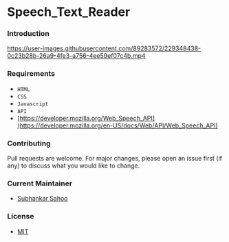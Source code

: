 # Speech_Text_Reader

### Introduction


https://user-images.githubusercontent.com/89283572/229348438-0c23b28b-26a9-4fe3-a756-4ee59ef07c4b.mp4





### Requirements
- `HTML`
- `CSS`
- `Javascript`
- `API`
- [https://developer.mozilla.org/Web_Speech_API](https://developer.mozilla.org/en-US/docs/Web/API/Web_Speech_API)



### Contributing

Pull requests are welcome. For major changes, please open an issue first (if any)
to discuss what you would like to change.


### Current Maintainer
- [Subhankar Sahoo](https://github.com/sahoo-subha)

### License

- [MIT]()
